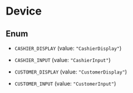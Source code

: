 

# Device

## Enum


* `CASHIER_DISPLAY` (value: `"CashierDisplay"`)

* `CASHIER_INPUT` (value: `"CashierInput"`)

* `CUSTOMER_DISPLAY` (value: `"CustomerDisplay"`)

* `CUSTOMER_INPUT` (value: `"CustomerInput"`)



